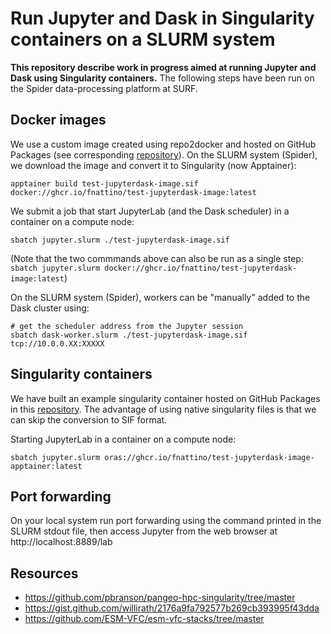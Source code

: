 # Run Jupyter and Dask in Singularity containers on a SLURM system

**This repository describe work in progress aimed at running Jupyter and Dask using Singularity containers.**
The following steps have been run on the Spider data-processing platform at SURF. 

## Docker images

We use a custom image created using repo2docker and hosted on GitHub Packages (see corresponding [repository](https://github.com/fnattino/test-jupyterdask-image)).
On the SLURM system (Spider), we download the image and convert it to Singularity (now Apptainer):
```shell
apptainer build test-jupyterdask-image.sif docker://ghcr.io/fnattino/test-jupyterdask-image:latest
```

We submit a job that start JupyterLab (and the Dask scheduler) in a container on a compute node:
```shell
sbatch jupyter.slurm ./test-jupyterdask-image.sif
```

(Note that the two commmands above can also be run as a single step: `sbatch jupyter.slurm docker://ghcr.io/fnattino/test-jupyterdask-image:latest`)

On the SLURM system (Spider), workers can be "manually" added to the Dask cluster using:
```shell
# get the scheduler address from the Jupyter session
sbatch dask-worker.slurm ./test-jupyterdask-image.sif tcp://10.0.0.XX:XXXXX 
```

## Singularity containers

We have built an example singularity container hosted on GitHub Packages in this [repository](https://github.com/fnattino/test-jupyterdask-image-apptainer). The advantage of using native singularity files is that we can skip the conversion to SIF format.

Starting JupyterLab in a container on a compute node:
```
sbatch jupyter.slurm oras://ghcr.io/fnattino/test-jupyterdask-image-apptainer:latest
```

## Port forwarding

On your local system run port forwarding using the command printed in the SLURM stdout file, then 
access Jupyter from the web browser at http://localhost:8889/lab


## Resources

* https://github.com/pbranson/pangeo-hpc-singularity/tree/master
* https://gist.github.com/willirath/2176a9fa792577b269cb393995f43dda
* https://github.com/ESM-VFC/esm-vfc-stacks/tree/master
